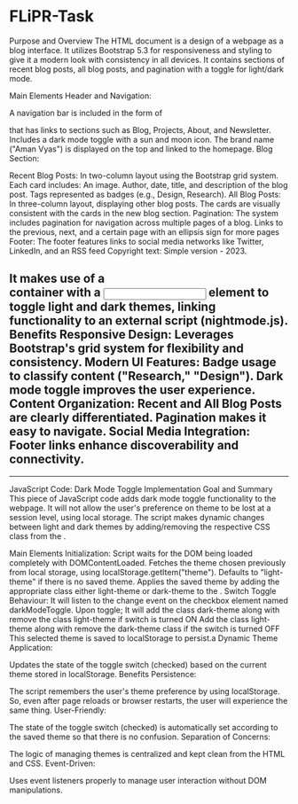 # FLiPR-Task
Purpose and Overview
The HTML document is a design of a webpage as a blog interface. It utilizes Bootstrap 5.3 for responsiveness and styling to give it a modern look with consistency in all devices. It contains sections of recent blog posts, all blog posts, and pagination with a toggle for light/dark mode.

Main Elements
Header and Navigation:

A navigation bar is included in the form of <nav> that has links to sections such as Blog, Projects, About, and Newsletter.
Includes a dark mode toggle with a sun and moon icon.
The brand name ("Aman Vyas") is displayed on the top and linked to the homepage.
Blog Section:

Recent Blog Posts:
In two-column layout using the Bootstrap grid system.
Each card includes:
An image.
Author, date, title, and description of the blog post.
Tags represented as badges (e.g., Design, Research).
All Blog Posts:
In three-column layout, displaying other blog posts.
The cards are visually consistent with the cards in the new blog section.
Pagination:
The system includes pagination for navigation across multiple pages of a blog.
Links to the previous, next, and a certain page with an ellipsis sign for more pages
Footer:
The footer features links to social media networks like Twitter, LinkedIn, and an RSS feed
Copyright text: Simple version - 2023.

It makes use of a <div> container with a <input> element to toggle light and dark themes, linking functionality to an external script (nightmode.js).
Benefits
Responsive Design: Leverages Bootstrap's grid system for flexibility and consistency.
Modern UI Features:
Badge usage to classify content ("Research," "Design").
Dark mode toggle improves the user experience.
Content Organization:
Recent and All Blog Posts are clearly differentiated.
Pagination makes it easy to navigate.
Social Media Integration: Footer links enhance discoverability and connectivity.
---------------------------------------------------------------------------------------------------------


---------------------------------------------------------------------------------------------------------
JavaScript Code: Dark Mode Toggle
Implementation Goal and Summary
This piece of JavaScript code adds dark mode toggle functionality to the webpage. It will not allow the user's preference on theme to be lost at a session level, using local storage. The script makes dynamic changes between light and dark themes by adding/removing the respective CSS class from the <body>.

Main Elements
Initialization:
Script waits for the DOM being loaded completely with DOMContentLoaded.
Fetches the theme chosen previously from local storage, using localStorage.getItem("theme").
Defaults to "light-theme" if there is no saved theme.
Applies the saved theme by adding the appropriate class either light-theme or dark-theme to the <body>.
Switch Toggle Behaviour:
It will listen to the change event on the checkbox element named darkModeToggle.
Upon toggle;
It will add the class dark-theme along with remove the class light-theme if switch is turned ON
Add the class light-theme along with remove the dark-theme class if the switch is turned OFF
This selected theme is saved to localStorage to persist.a
Dynamic Theme Application:

Updates the state of the toggle switch (checked) based on the current theme stored in localStorage.
Benefits
Persistence:

The script remembers the user's theme preference by using localStorage. So, even after page reloads or browser restarts, the user will experience the same thing.
User-Friendly:

The state of the toggle switch (checked) is automatically set according to the saved theme so that there is no confusion.
Separation of Concerns:

The logic of managing themes is centralized and kept clean from the HTML and CSS.
Event-Driven:

Uses event listeners properly to manage user interaction without DOM manipulations.
